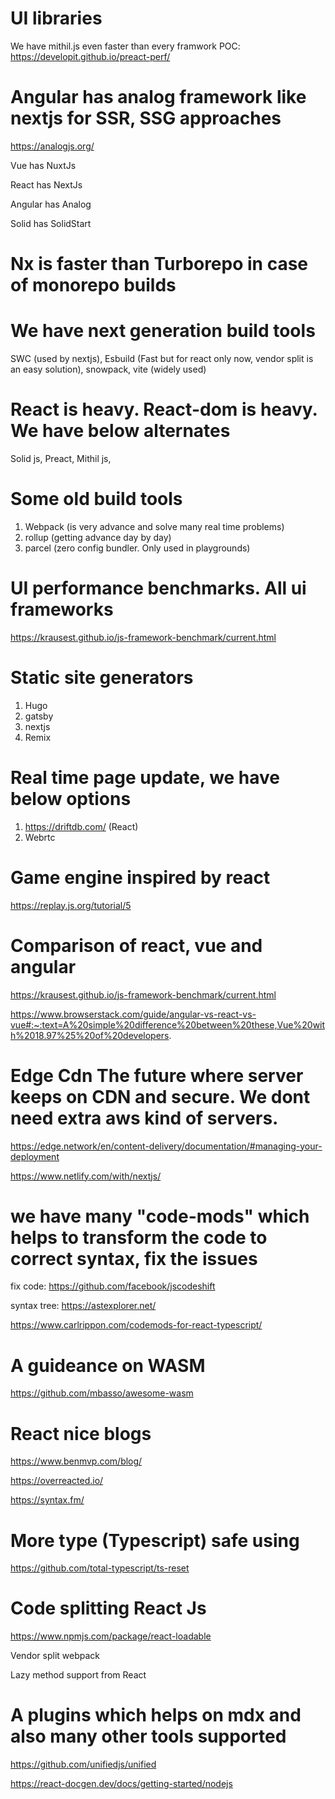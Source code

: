 # UI libraries

We have mithil.js even faster than every framwork
POC: https://developit.github.io/preact-perf/

# Angular has analog framework like nextjs for SSR, SSG approaches

https://analogjs.org/

Vue has NuxtJs

React has NextJs

Angular has Analog

Solid has SolidStart

# Nx is faster than Turborepo in case of monorepo builds

# We have next generation build tools

SWC (used by nextjs), Esbuild (Fast but for react only now, vendor split is an easy solution), snowpack, vite (widely used)

# React is heavy. React-dom is heavy. We have below alternates

Solid js, Preact, Mithil js,

# Some old build tools

1. Webpack (is very advance and solve many real time problems)
2. rollup (getting advance day by day)
3. parcel (zero config bundler. Only used in playgrounds)

# UI performance benchmarks. All ui frameworks

https://krausest.github.io/js-framework-benchmark/current.html

# Static site generators

1. Hugo
2. gatsby
3. nextjs
4. Remix

# Real time page update, we have below options

1. https://driftdb.com/ (React)
2. Webrtc

# Game engine inspired by react

https://replay.js.org/tutorial/5

# Comparison of react, vue and angular

https://krausest.github.io/js-framework-benchmark/current.html

https://www.browserstack.com/guide/angular-vs-react-vs-vue#:~:text=A%20simple%20difference%20between%20these,Vue%20with%2018.97%25%20of%20developers.

# Edge Cdn The future where server keeps on CDN and secure. We dont need extra aws kind of servers.

https://edge.network/en/content-delivery/documentation/#managing-your-deployment

https://www.netlify.com/with/nextjs/

# we have many "code-mods" which helps to transform the code to correct syntax, fix the issues

fix code: https://github.com/facebook/jscodeshift

syntax tree: https://astexplorer.net/  

https://www.carlrippon.com/codemods-for-react-typescript/

# A guideance on WASM
https://github.com/mbasso/awesome-wasm

# React nice blogs
https://www.benmvp.com/blog/

https://overreacted.io/

https://syntax.fm/

# More type (Typescript) safe using
https://github.com/total-typescript/ts-reset

# Code splitting React Js
https://www.npmjs.com/package/react-loadable

Vendor split webpack

Lazy method support from React

# A plugins which helps on mdx and also many other tools supported
https://github.com/unifiedjs/unified

https://react-docgen.dev/docs/getting-started/nodejs
